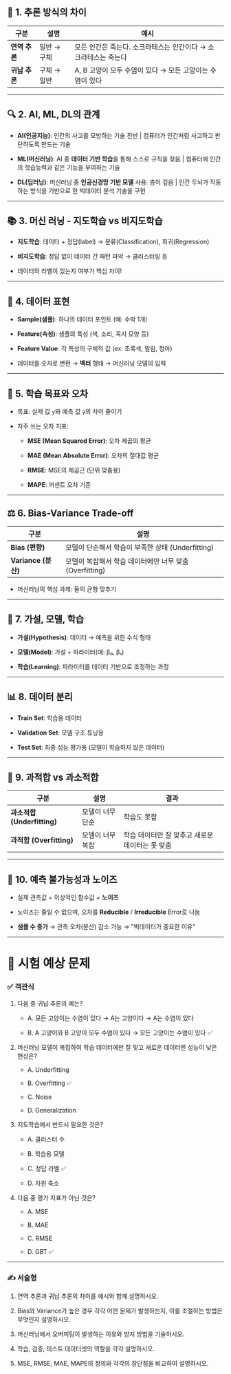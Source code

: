 
## 🧩 1. **추론 방식의 차이**

|구분|설명|예시|
|---|---|---|
|**연역 추론**|일반 → 구체|모든 인간은 죽는다. 소크라테스는 인간이다 → 소크라테스는 죽는다|
|**귀납 추론**|구체 → 일반|A, B 고양이 모두 수염이 있다 → 모든 고양이는 수염이 있다|

-------
## 🔍 2. **AI, ML, DL의 관계**

- **AI(인공지능)**: 인간의 사고를 모방하는 기술 전반 | 컴퓨터가 인간처럼 사고하고 판단하도록 만드는 기술
    
- **ML(머신러닝)**: AI 중 **데이터 기반 학습**을 통해 스스로 규칙을 찾음 | 컴퓨터에 인간의 학습능력과 같은 기능을 부여하는 기술
    
- **DL(딥러닝)**: 머신러닝 중 **인공신경망 기반 모델** 사용. 층이 깊음 | 인간 두뇌가 작동하는 방식을 기반으로 한 빅데이터 분석 기술을 구현

---
 
## 📚 3. 머신 러닝 -  **지도학습 vs 비지도학습**

- **지도학습**: 데이터 + 정답(label) → 분류(Classification), 회귀(Regression)
    
- **비지도학습**: 정답 없이 데이터 간 패턴 파악 → 클러스터링 등
    
- 데이터와 라벨이 있는지 여부가 핵심 차이!
    

---

## 🧾 4. **데이터 표현**

- **Sample(샘플)**: 하나의 데이터 포인트 (예: 수박 1개)
    
- **Feature(속성)**: 샘플의 특성 (색, 소리, 꼭지 모양 등)
    
- **Feature Value**: 각 특성의 구체적 값 (ex: 초록색, 말림, 청아)
    
- 데이터를 숫자로 변환 → **벡터** 형태 → 머신러닝 모델의 입력
    

---

## 🎯 5. **학습 목표와 오차**

- 목표: 실제 값 `y`와 예측 값 `ŷ`의 차이 줄이기
    
- 자주 쓰는 오차 지표:
    
    - **MSE (Mean Squared Error)**: 오차 제곱의 평균
        
    - **MAE (Mean Absolute Error)**: 오차의 절대값 평균
        
    - **RMSE**: MSE의 제곱근 (단위 맞춤용)
        
    - **MAPE**: 퍼센트 오차 기준
        

---

## ⚖️ 6. **Bias-Variance Trade-off**

|구분|설명|
|---|---|
|**Bias (편향)**|모델이 단순해서 학습이 부족한 상태 (Underfitting)|
|**Variance (분산)**|모델이 복잡해서 학습 데이터에만 너무 맞춤 (Overfitting)|

- 머신러닝의 핵심 과제: 둘의 균형 맞추기
    

---

## 🔧 7. **가설, 모델, 학습**

- **가설(Hypothesis)**: 데이터 → 예측을 위한 수식 형태
    
- **모델(Model)**: 가설 + 파라미터(예: β₀, β₁)
    
- **학습(Learning)**: 파라미터를 데이터 기반으로 조정하는 과정
    

---

## 📊 8. **데이터 분리**

- **Train Set**: 학습용 데이터
    
- **Validation Set**: 모델 구조 튜닝용
    
- **Test Set**: 최종 성능 평가용 (모델이 학습하지 않은 데이터)
    

---

## 🚨 9. **과적합 vs 과소적합**

|구분|설명|결과|
|---|---|---|
|**과소적합 (Underfitting)**|모델이 너무 단순|학습도 못함|
|**과적합 (Overfitting)**|모델이 너무 복잡|학습 데이터만 잘 맞추고 새로운 데이터는 못 맞춤|

---

## 🎯 10. **예측 불가능성과 노이즈**

- 실제 관측값 = 이상적인 함수값 + **노이즈**
    
- 노이즈는 줄일 수 없으며, 오차를 **Reducible** / **Irreducible** Error로 나눔
    
- **샘플 수 증가** → 관측 오차(분산) 감소 가능 → "빅데이터가 중요한 이유"
    

---

# 📝 시험 예상 문제

### ✅ **객관식**

1. 다음 중 귀납 추론의 예는?
    
    - A. 모든 고양이는 수염이 있다 → A는 고양이다 → A는 수염이 있다
        
    - B. A 고양이와 B 고양이 모두 수염이 있다 → 모든 고양이는 수염이 있다 ✅
        
2. 머신러닝 모델이 복잡하여 학습 데이터에만 잘 맞고 새로운 데이터엔 성능이 낮은 현상은?
    
    - A. Underfitting
        
    - B. Overfitting ✅
        
    - C. Noise
        
    - D. Generalization
        
3. 지도학습에서 반드시 필요한 것은?
    
    - A. 클러스터 수
        
    - B. 학습용 모델
        
    - C. 정답 라벨 ✅
        
    - D. 차원 축소
        
4. 다음 중 평가 지표가 아닌 것은?
    
    - A. MSE
        
    - B. MAE
        
    - C. RMSE
        
    - D. GBT ✅
        

---

### ✍️ **서술형**

1. 연역 추론과 귀납 추론의 차이를 예시와 함께 설명하시오.
    
2. Bias와 Variance가 높은 경우 각각 어떤 문제가 발생하는지, 이를 조절하는 방법은 무엇인지 설명하시오.
    
3. 머신러닝에서 오버피팅이 발생하는 이유와 방지 방법을 기술하시오.
    
4. 학습, 검증, 테스트 데이터셋의 역할을 각각 설명하시오.
    
5. MSE, RMSE, MAE, MAPE의 정의와 각각의 장단점을 비교하여 설명하시오.
    
